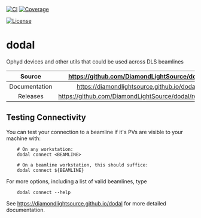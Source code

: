 [![CI](https://github.com/DiamondLightSource/dodal/actions/workflows/ci.yml/badge.svg)](https://github.com/DiamondLightSource/dodal/actions/workflows/ci.yml)
[![Coverage](https://codecov.io/gh/DiamondLightSource/dodal/branch/main/graph/badge.svg)](https://codecov.io/gh/DiamondLightSource/dodal)

[![License](https://img.shields.io/badge/License-Apache%202.0-blue.svg)](https://opensource.org/licenses/Apache-2.0)

# dodal

Ophyd devices and other utils that could be used across DLS beamlines

Source          | <https://github.com/DiamondLightSource/dodal>
:---:           | :---:
Documentation   | <https://diamondlightsource.github.io/dodal>
Releases        | <https://github.com/DiamondLightSource/dodal/releases>

Testing Connectivity
--------------------

You can test your connection to a beamline if it's PVs are visible to your machine with:


```
    # On any workstation:
    dodal connect <BEAMLINE>

    # On a beamline workstation, this should suffice:
    dodal connect ${BEAMLINE}
```



For more options, including a list of valid beamlines, type

```
    dodal connect --help
```

<!-- README only content. Anything below this line won't be included in index.md -->

See https://diamondlightsource.github.io/dodal for more detailed documentation.
